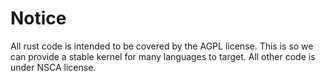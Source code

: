 # Notice

All rust code is intended to be covered by the AGPL license. This is so we can provide a stable kernel for many languages to target.
All other code is under NSCA license.

